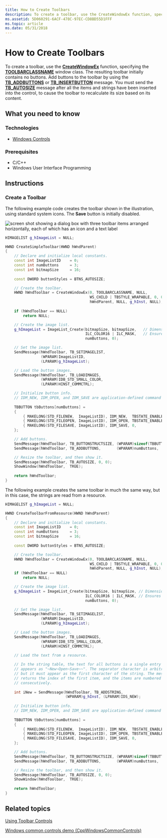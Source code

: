 ```yaml
---
title: How to Create Toolbars
description: To create a toolbar, use the CreateWindowEx function, specifying the TOOLBARCLASSNAME window class.
ms.assetid: 5D060291-6ACF-478C-97EC-CD8BD55D1FFF
ms.topic: article
ms.date: 05/31/2018
---
```


# How to Create Toolbars

To create a toolbar, use the [**CreateWindowEx**](https://docs.microsoft.com/windows/desktop/api/winuser/nf-winuser-createwindowexa) function, specifying the [**TOOLBARCLASSNAME**](common-control-window-classes.md) window class. The resulting toolbar initially contains no buttons. Add buttons to the toolbar by using the [**TB\_ADDBUTTONS**](tb-addbuttons.md) or [**TB\_INSERTBUTTON**](tb-insertbutton.md) message. You must send the [**TB\_AUTOSIZE**](tb-autosize.md) message after all the items and strings have been inserted into the control, to cause the toolbar to recalculate its size based on its content.

## What you need to know

### Technologies

-   [Windows Controls](window-controls.md)

### Prerequisites

-   C/C++
-   Windows User Interface Programming

## Instructions

### Create a Toolbar

The following example code creates the toolbar shown in the illustration, using standard system icons. The **Save** button is initially disabled.

![screen shot showing a dialog box with three toolbar items arranged horizontally, each of which has an icon and a text label](images/tb-codesample1.png)


```C++
HIMAGELIST g_hImageList = NULL;

HWND CreateSimpleToolbar(HWND hWndParent)
{
    // Declare and initialize local constants.
    const int ImageListID    = 0;
    const int numButtons     = 3;
    const int bitmapSize     = 16;
    
    const DWORD buttonStyles = BTNS_AUTOSIZE;

    // Create the toolbar.
    HWND hWndToolbar = CreateWindowEx(0, TOOLBARCLASSNAME, NULL, 
                                      WS_CHILD | TBSTYLE_WRAPABLE, 0, 0, 0, 0, 
                                      hWndParent, NULL, g_hInst, NULL);
        
    if (hWndToolbar == NULL)
        return NULL;

    // Create the image list.
    g_hImageList = ImageList_Create(bitmapSize, bitmapSize,   // Dimensions of individual bitmaps.
                                    ILC_COLOR16 | ILC_MASK,   // Ensures transparent background.
                                    numButtons, 0);

    // Set the image list.
    SendMessage(hWndToolbar, TB_SETIMAGELIST, 
                (WPARAM)ImageListID, 
                (LPARAM)g_hImageList);

    // Load the button images.
    SendMessage(hWndToolbar, TB_LOADIMAGES, 
                (WPARAM)IDB_STD_SMALL_COLOR, 
                (LPARAM)HINST_COMMCTRL);

    // Initialize button info.
    // IDM_NEW, IDM_OPEN, and IDM_SAVE are application-defined command constants.
    
    TBBUTTON tbButtons[numButtons] = 
    {
        { MAKELONG(STD_FILENEW,  ImageListID), IDM_NEW,  TBSTATE_ENABLED, buttonStyles, {0}, 0, (INT_PTR)L"New" },
        { MAKELONG(STD_FILEOPEN, ImageListID), IDM_OPEN, TBSTATE_ENABLED, buttonStyles, {0}, 0, (INT_PTR)L"Open"},
        { MAKELONG(STD_FILESAVE, ImageListID), IDM_SAVE, 0,               buttonStyles, {0}, 0, (INT_PTR)L"Save"}
    };

    // Add buttons.
    SendMessage(hWndToolbar, TB_BUTTONSTRUCTSIZE, (WPARAM)sizeof(TBBUTTON), 0);
    SendMessage(hWndToolbar, TB_ADDBUTTONS,       (WPARAM)numButtons,       (LPARAM)&tbButtons);

    // Resize the toolbar, and then show it.
    SendMessage(hWndToolbar, TB_AUTOSIZE, 0, 0); 
    ShowWindow(hWndToolbar,  TRUE);
    
    return hWndToolbar;
}
```



The following example creates the same toolbar in much the same way, but in this case, the strings are read from a resource.


```C++
HIMAGELIST g_hImageList = NULL;

HWND CreateToolbarFromResource(HWND hWndParent)
{
    // Declare and initialize local constants.
    const int ImageListID    = 0;
    const int numButtons     = 3;
    const int bitmapSize     = 16;
    
    const DWORD buttonStyles = BTNS_AUTOSIZE;

    // Create the toolbar.
    HWND hWndToolbar = CreateWindowEx(0, TOOLBARCLASSNAME, NULL, 
                                      WS_CHILD | TBSTYLE_WRAPABLE, 0, 0, 0, 0,
                                      hWndParent, NULL, g_hInst, NULL);
    if (hWndToolbar == NULL)
        return NULL;

    // Create the image list.
    g_hImageList = ImageList_Create(bitmapSize, bitmapSize, // Dimensions of individual bitmaps.
                                    ILC_COLOR16 | ILC_MASK, // Ensures transparent background.
                                    numButtons, 0);

    // Set the image list.
    SendMessage(hWndToolbar, TB_SETIMAGELIST, 
                (WPARAM)ImageListID, 
                (LPARAM)g_hImageList);

    // Load the button images.
    SendMessage(hWndToolbar, TB_LOADIMAGES, 
                (WPARAM)IDB_STD_SMALL_COLOR, 
                (LPARAM)HINST_COMMCTRL);

    // Load the text from a resource.
    
    // In the string table, the text for all buttons is a single entry that 
    // appears as "~New~Open~Save~~". The separator character is arbitrary, 
    // but it must appear as the first character of the string. The message 
    // returns the index of the first item, and the items are numbered 
    // consecutively.
    
    int iNew = SendMessage(hWndToolbar, TB_ADDSTRING, 
                           (WPARAM)g_hInst, (LPARAM)IDS_NEW); 
 
    // Initialize button info.
    // IDM_NEW, IDM_OPEN, and IDM_SAVE are application-defined command constants.
    
    TBBUTTON tbButtons[numButtons] = 
    {
        { MAKELONG(STD_FILENEW,  ImageListID), IDM_NEW,  TBSTATE_ENABLED, buttonStyles, {0}, 0, iNew },
        { MAKELONG(STD_FILEOPEN, ImageListID), IDM_OPEN, TBSTATE_ENABLED, buttonStyles, {0}, 0, iNew + 1},
        { MAKELONG(STD_FILESAVE, ImageListID), IDM_SAVE, 0,               buttonStyles, {0}, 0, iNew + 2}
    };

    // Add buttons.
    SendMessage(hWndToolbar, TB_BUTTONSTRUCTSIZE, (WPARAM)sizeof(TBBUTTON), 0);
    SendMessage(hWndToolbar, TB_ADDBUTTONS,       (WPARAM)numButtons,       (LPARAM)&tbButtons);

    // Resize the toolbar, and then show it.
    SendMessage(hWndToolbar, TB_AUTOSIZE, 0, 0); 
    ShowWindow(hWndToolbar,  TRUE);
    
    return hWndToolbar;
}
```



## Related topics

<dl> <dt>

[Using Toolbar Controls](using-toolbar-controls.md)
</dt> <dt>

[Windows common controls demo (CppWindowsCommonControls)](https://github.com/microsoftarchive/msdn-code-gallery-microsoft/tree/master/OneCodeTeam/Windows%20common%20controls%20demo%20(CppWindowsCommonControls)/%5BC++%5D-Windows%20common%20controls%20demo%20(CppWindowsCommonControls)/C++/CppWindowsCommonControls)
</dt> </dl>

 

 




